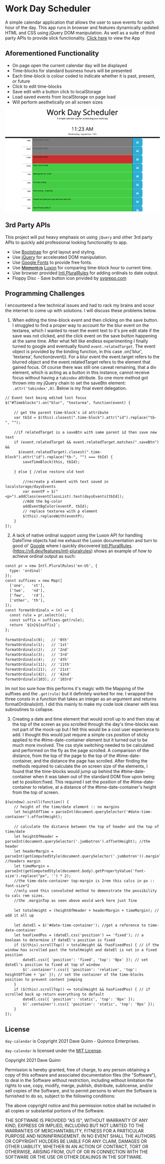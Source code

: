 # Work Day Scheduler

A simple calendar application that allows the user to save events for each hour of the day. This app runs in browser and features dynamically updated HTML and CSS using jQuery DOM manipulation. As well as a suite of third party APIs to provide slick functionality. [Click here](https://qcent.github.io/day-calendar/) to view the App

## Aforementioned Functionality
* On page open the current calendar day will be displayed
* Time-blocks for standard business hours will be presented
* Each time-block is colour coded to indicate whether it is past, present, or future
* Click to edit time-blocks
* Save edit with a button click to localStorage
* Load saved events from localStorage on page load
* Will perform aesthetically on all screen sizes

![The calendar app, looking good!](./assets/images/app-screenshot.png)

## 3rd Party APIs

This project will put heavy emphasis on using `jQuery` and other 3rd party APIs to quickly add professional looking functionality to app.

* Use [Bootstrap](https://getbootstrap.com/) for grid layout and styling.
* Use [jQuery](https://jquery.com/) for accelerated DOM manipulation.
* Use [Google Fonts](https://fonts.google.com/) to provide free fonts.
* Use ~~[Moment.js](https://momentjs.com/)~~ [Luxon](https://moment.github.io/luxon/#/?id=luxon) for comparing time-block hour to current time.
* Use browser provided [Intl.PluralRules](https://developer.mozilla.org/en-US/docs/Web/JavaScript/Reference/Global_Objects/Intl/PluralRules) for adding ordinals to date output.
* Floppy Disc - Save button icon privided by [svgrepo.com](https://www.svgrepo.com)

## Programming Challenges

I encountered a few technical issues and had to rack my brains and scour the internet to come up with solutions.  I will discuss these problems below.

1. When editing the time-block event and then clicking on the save button. I struggled to find a proper way to account for the blur event on the textarea, which I wanted to reset the event text to it's pre edit state if the save was not clicked, and the click event on the save button happening at the same time. After what felt like endless experimenting I finally turned to google and eventually found `event.relatedTarget`. The event object is provided by the binding function, in this case .on('blur', 'textarea', function(event)). For a blur event the event.target refers to the blurred object and the event.relatedTarget refers to the element that gained focus. Of course there was still one caveat remaining, that a div element, which is acting as a button in this instance, cannot receive focus without having a `tabindex` attribute. So one more method got thrown into my jQuery chain to set the saveBtn element: `.attr('tabindex',0)`. Below is my final event delegation. 
```
// Event text being edited lost focus
$("#Timeblocks").on("blur", "textarea", function(event) {

    // get the parent time-block's id attribute 
    var tbId = $(this).closest(".time-block").attr("id").replace("tb-", "");

    //if relatedTarget is a saveBtn with same parent id then save new text 
    if (event.relatedTarget && event.relatedTarget.matches(".saveBtn") &&
      $(event.relatedTarget).closest(".time-block").attr("id").replace("tb-", "") === tbId) {
        saveTimeBlock(this, tbId);
        
    } else { //else restore old text

        //recreate p element with text saved in localstorage/daysEvents
        var eventP = $("<p>").addClass(eventClassList).text(daysEvents[tbId]);
        //Add the bg-color
        addEventBgColor(eventP, tbId);
        // replace textarea with p element
        $(this).replaceWith(eventP);
    }
});

```

2. A lack of native ordinal support using the Luxon API for handling DateTime objects had me exhaust the Luxon documentation and turn to good ol' [Google](https://google.ca/) where I quickly discovered [Intl.PluralRules](https://developer.mozilla.org/en-US/docs/Web/JavaScript/Reference/Global_Objects/Intl/PluralRules). (https://v8.dev/features/intl-pluralrules) shows an example of how to achieve ordinal output as such:
```
const pr = new Intl.PluralRules('en-US', {
  type: 'ordinal'
});
const suffixes = new Map([
  ['one',   'st'],
  ['two',   'nd'],
  ['few',   'rd'],
  ['other', 'th'],
]);
const formatOrdinals = (n) => {
  const rule = pr.select(n);
  const suffix = suffixes.get(rule);
  return `${n}${suffix}`;
};

formatOrdinals(0);   // '0th'
formatOrdinals(1);   // '1st'
formatOrdinals(2);   // '2nd'
formatOrdinals(3);   // '3rd'
formatOrdinals(4);   // '4th'
formatOrdinals(11);  // '11th'
formatOrdinals(21);  // '21st'
formatOrdinals(42);  // '42nd'
formatOrdinals(103); // '103rd'

```
Im not too sure how this performs it's magic with the Mapping of the suffixes and the `.get(rule)` but it definitely worked for me. I wrapped the three consts in a function that takes an integer as an argument and returns formatOrdinals(int). I did this mainly to make my code look cleaner with less subroutines to collapse.

3. Creating a date and time element that would scroll up to and then stay at the top of the screen as you scrolled through the day's time-blocks was not part of the mock-up but I felt this would be a cool user experience to add. I thought this would just require a simple css position of sticky applied to the #time-date-container  element but it turned out to be much more involved. The css style switching needed to be calculated and performed on the fly as the page scrolled. A comparison of the distance, from the top of the page to the top of the #time-date-container,  and the distance the page has scrolled. After finding the methods required to calculate the on screen size of the elements, I found that the time-blocks would jump up behind the #time-date-container when it was taken out of the standard DOM flow upon being set to position:fixed. This required I set the position of the #time-date-container to relative, at a distance of the #time-date-container's height from the top of screen.
```
$(window).scroll(function() {
    // height of the time/date element :: no margins
    let heightOfTime = parseInt(document.querySelector('#date-time-container').offsetHeight);

    // calculate the distance between the top of header and the top of time/date
    let heightOfHeader = parseInt(document.querySelector('.jumbotron').offsetHeight); //the header
    let headerMargin = parseInt(getComputedStyle(document.querySelector('.jumbotron')).marginTop); //headers margin
    let timeMargin = parseInt(getComputedStyle(document.body).getPropertyValue('font-size').replace("px", '') * 2); 
    //the time-date-container top-margin is 2rem this calcs in px :: font-size*2
    //only used this convoluted method to demonstrate the possibility to calc rem sizes.
    //the .marginTop as seen above would work here just fine
    
    let totalHeight = (heightOfHeader + headerMargin + timeMargin); // add it all up

    let dateEl = $('#date-time-container'); //get a reference to time-date-container
    let hasFixedPos = (dateEl.css('position') == 'fixed'); // a boolean to determine if dateEl's position is fixed
    if ($(this).scrollTop() > totalHeight && !hasFixedPos) { // if the window has scrolled past the totalHeight and dateEl is not in a fixed position  
        dateEl.css({ 'position': 'fixed', 'top': '0px' }); // set dateEl's position to fixed at top of window
        $('.container').css({ 'position': 'relative', 'top': heightOfTime + 'px' }); // set the container of the time-blocks position to prevent content jumping
    }
    if ($(this).scrollTop() <= totalHeight && hasFixedPos) { // if scrolled back up return everything to default
        dateEl.css({ 'position': 'static', 'top': '0px' });
        $('.container').css({ 'position': 'static', 'top': '0px' });
    }
});

```

## License
`day-calendar` is Copyright 2021 Dave Quinn - Quinnco Enterprises.

`day-calendar` is licensed under the [MIT License](https://opensource.org/licenses/MIT).

Copyright 2021 Dave Quinn

Permission is hereby granted, free of charge, to any person obtaining a copy of this software and associated documentation files (the "Software"), to deal in the Software without restriction, including without limitation the rights to use, copy, modify, merge, publish, distribute, sublicense, and/or sell copies of the Software, and to permit persons to whom the Software is furnished to do so, subject to the following conditions:

The above copyright notice and this permission notice shall be included in all copies or substantial portions of the Software.

THE SOFTWARE IS PROVIDED "AS IS", WITHOUT WARRANTY OF ANY KIND, EXPRESS OR IMPLIED, INCLUDING BUT NOT LIMITED TO THE WARRANTIES OF MERCHANTABILITY, FITNESS FOR A PARTICULAR PURPOSE AND NONINFRINGEMENT. IN NO EVENT SHALL THE AUTHORS OR COPYRIGHT HOLDERS BE LIABLE FOR ANY CLAIM, DAMAGES OR OTHER LIABILITY, WHETHER IN AN ACTION OF CONTRACT, TORT OR OTHERWISE, ARISING FROM, OUT OF OR IN CONNECTION WITH THE SOFTWARE OR THE USE OR OTHER DEALINGS IN THE SOFTWARE.

